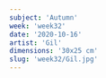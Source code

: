 ```yaml
---
subject: 'Autumn'
week: 'week32'
date: '2020-10-16'
artist: 'Gil'
dimensions: '30x25 cm'
slug: 'week32/Gil.jpg'
---
```

